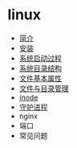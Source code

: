 # linux

+ [简介](docs/brief.md)
+ [安装](docs/install.md)
+ [系统启动过程](docs/system-startup-process.md)
+ [系统目录结构](docs/system-directory-structure.md)
+ [文件基本属性](docs/basic-file-properties.md)
+ [文件与目录管理](docs/file&directory-management.md)
+ [inode](docs/inode.md)
+ [守护进程](docs/daemon.md)
+ nginx
+ 端口
+ 常见问题
